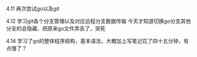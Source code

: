 4.11 再次尝试go以及git

4.12 学习git各个分支管理以及对应远程分支数据传输 今天才知道切换go分支其他分支的会隐藏，把原来go文件弄丢了，哭死

4.14 学习了go的整体程序结构，基本语法，大概加上写笔记花了四十五分钟，有点慢了？